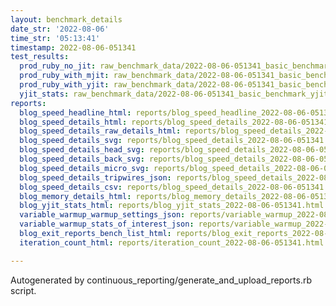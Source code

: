 ```yaml
---
layout: benchmark_details
date_str: '2022-08-06'
time_str: '05:13:41'
timestamp: 2022-08-06-051341
test_results:
  prod_ruby_no_jit: raw_benchmark_data/2022-08-06-051341_basic_benchmark_prod_ruby_no_jit.json
  prod_ruby_with_mjit: raw_benchmark_data/2022-08-06-051341_basic_benchmark_prod_ruby_with_mjit.json
  prod_ruby_with_yjit: raw_benchmark_data/2022-08-06-051341_basic_benchmark_prod_ruby_with_yjit.json
  yjit_stats: raw_benchmark_data/2022-08-06-051341_basic_benchmark_yjit_stats.json
reports:
  blog_speed_headline_html: reports/blog_speed_headline_2022-08-06-051341.html
  blog_speed_details_html: reports/blog_speed_details_2022-08-06-051341.html
  blog_speed_details_raw_details_html: reports/blog_speed_details_2022-08-06-051341.raw_details.html
  blog_speed_details_svg: reports/blog_speed_details_2022-08-06-051341.svg
  blog_speed_details_head_svg: reports/blog_speed_details_2022-08-06-051341.head.svg
  blog_speed_details_back_svg: reports/blog_speed_details_2022-08-06-051341.back.svg
  blog_speed_details_micro_svg: reports/blog_speed_details_2022-08-06-051341.micro.svg
  blog_speed_details_tripwires_json: reports/blog_speed_details_2022-08-06-051341.tripwires.json
  blog_speed_details_csv: reports/blog_speed_details_2022-08-06-051341.csv
  blog_memory_details_html: reports/blog_memory_details_2022-08-06-051341.html
  blog_yjit_stats_html: reports/blog_yjit_stats_2022-08-06-051341.html
  variable_warmup_warmup_settings_json: reports/variable_warmup_2022-08-06-051341.warmup_settings.json
  variable_warmup_stats_of_interest_json: reports/variable_warmup_2022-08-06-051341.stats_of_interest.json
  blog_exit_reports_bench_list_html: reports/blog_exit_reports_2022-08-06-051341.bench_list.html
  iteration_count_html: reports/iteration_count_2022-08-06-051341.html

---
```

Autogenerated by continuous_reporting/generate_and_upload_reports.rb script.
